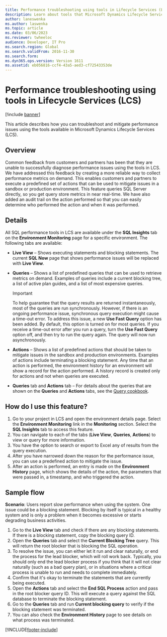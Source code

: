 ```yaml
---
title: Performance troubleshooting using tools in Lifecycle Services (LCS)
description: Learn about tools that Microsoft Dynamics Lifecycle Services (LCS) provides to help you diagnose and mitigate performance issues.
author: laneswenka
ms.author: laswenka
ms.topic: article
ms.date: 03/06/2023
ms.reviewer: twheeloc
audience: Developer, IT Pro
ms.search.region: Global
ms.search.validFrom: 2016-11-30
ms.search.form: 
ms.dyn365.ops.version: Version 1611
ms.assetid: eb056816-ccf4-43a5-aed3-cf72543353de
---
```


# Performance troubleshooting using tools in Lifecycle Services (LCS)

[!include [banner](../includes/banner.md)]

This article describes how you can troubleshoot and mitigate performance issues using the tools available in Microsoft Dynamics Lifecycle Services (LCS).

## Overview

Common feedback from customers and partners has been that they are unable to successfully diagnose performance issues using the tools in LCS. We have addressed this feedback by creating a more reliable way to collect performance metrics on demand. This enables customers and partners to execute a predefined set of actions that can be used to mitigate issues in a sandbox or production environment. This feature queries SQL Server directly, so you get query store metrics in near real-time. We have also added an audit trail on the action performed so that you can easily determine who performed the action and when it was performed.

## Details

All SQL performance tools in LCS are available under the **SQL Insights** tab on the **Environment Monitoring** page for a specific environment. The following tabs are available:

- **Live View** – Shows executing statements and blocking statements. The current **SQL Now** page that shows performance issues will be replaced with **Live View**.

- **Queries** – Shows a list of predefined queries that can be used to retrieve metrics on demand. Examples of queries include a current blocking tree, a list of active plan guides, and a list of most expensive queries.
 
    > [!IMPORTANT]
    > To help guarantee that the query results are returned instantaneously, most of the queries are run synchronously. However, if there is an ongoing performance issue, synchronous query execution might cause a time-out error. To address this issue, a new **Use Fast Query** option has been added. By default, this option is turned on for most queries. If you receive a time-out error after you run a query, turn the **Use Fast Query** option off, and then try to run the query again. The query will now run asynchronously.

- **Actions** – Shows a list of predefined actions that should be taken to mitigate issues in the sandbox and production environments. Examples of actions include terminating a blocking statement. Any time that an action is performed, the environment history for an environment will show a record for the action performed. A history record is created only for actions and not when queries are executed. 

- **Queries** tab and **Actions** tab – For details about the queries that are shown on the **Queries** and **Actions** tabs, see the [Query cookbook](querycookbook.md).

## How do I use this feature?

1. Go to your project in LCS and open the environment details page. Select the **Environment Monitoring** link in the **Monitoring** section. Select the **SQL Insights** tab to access this feature.
2. You can navigate to each of the tabs (**Live View**, **Queries**, **Actions**) to view or query for more information.
3. You have the option to search or export to Excel any of results from the query execution.
4. After you have narrowed down the reason for the performance issue, you can use a predefined action to mitigate the issue.
5. After an action is performed, an entry is made on the **Environment History** page, which shows the details of the action, the parameters that were passed in, a timestamp, and who triggered the action.

## Sample flow

**Scenario**: Users report slow performance when using the system. One issue could be a blocking statement. Blocking by itself is typical in a healthy system and is only a problem when it becomes excessive or starts degrading business activities.

1. Go to the **Live View** tab and check if there are any blocking statements. If there is a blocking statement, copy the blocking query ID.
2. Open the **Queries** tab and select the **Current Blocking Tree** query. This will return the root blocker that is blocking the SQL operation.
3. To resolve the issue, you can either let it run and clear naturally, or end the process for the lead blocker, which will roll work back. Typically, you should only end the lead blocker process if you think that it will not clear naturally (such as a bad query plan), or in situations where a critical process is unable to run and needs to complete immediately.
4. Confirm that it's okay to terminate the statements that are currently being executed.
5. Open the **Actions** tab and select the **End SQL Process** action and pass in the root blocker query ID. This will execute a query against the SQL database to terminate the blocking statement.
6. Go to the **Queries** tab and run **Current blocking query** to verify if the blocking statement was terminated.
7. You can also check the **Environment History** page to see details on what process was terminated.



[!INCLUDE[footer-include](../../../includes/footer-banner.md)]
